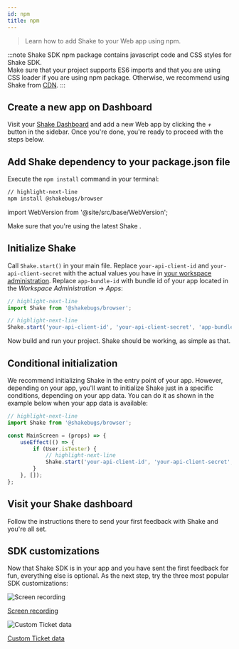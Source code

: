 ```yaml
---
id: npm
title: npm
---
```


> Learn how to add Shake to your Web app using npm.

:::note
Shake SDK npm package contains javascript code and CSS styles for Shake SDK.  
Make sure that your project supports ES6 imports and that you are using CSS loader if you are using npm package. Otherwise, we recommend using Shake from [CDN](/docs/web/install/cdn).
:::

## Create a new app on Dashboard

Visit your [Shake Dashboard](https://app.shakebugs.com) and add a new Web app by clicking the _+_ button in the sidebar.
Once you're done, you're ready to proceed with the steps below.

## Add Shake dependency to your package.json file

Execute the `npm install` command in your terminal:

```bash title="Terminal"
// highlight-next-line
npm install @shakebugs/browser
```

import WebVersion from '@site/src/base/WebVersion';

Make sure that you're using the latest Shake <WebVersion/>.

## Initialize Shake

Call `Shake.start()` in your main file.
Replace `your-api-client-id` and `your-api-client-secret` with the actual values you have in [your workspace administration](https://app.shakebugs.com/administration).
Replace `app-bundle-id` with bundle id of your app located in the _Workspace Administration_ → _Apps_:

```js title="index.js"
// highlight-next-line
import Shake from '@shakebugs/browser';

// highlight-next-line
Shake.start('your-api-client-id', 'your-api-client-secret', 'app-bundle-id');
```

Now build and run your project. Shake should be working, as simple as that.

## Conditional initialization

We recommend initializing Shake in the entry point of your app.
However, depending on your app, you'll want to initialize Shake just in a specific conditions, depending on your app data.
You can do it as shown in the example below when your app data is available:

```js title="MainScreen.js"
// highlight-next-line
import Shake from '@shakebugs/browser';

const MainScreen = (props) => {
	useEffect(() => {
		if (User.isTester) {
			// highlight-next-line
            Shake.start('your-api-client-id', 'your-api-client-secret', 'app-bundle-id');
		}
	}, []);
};
```

## Visit your Shake dashboard

Follow the instructions there to send your first feedback with Shake and you're all set.

## SDK customizations

Now that Shake SDK is in your app and you have sent the first feedback for fun, everything else is optional.
As the next step, try the three most popular SDK customizations:

<div class="featuresList">
    <div>
        <img src="/docs/img/screen-recording@2x.png" alt="Screen recording"/>
        <p><a href="/docs/web/configuration-and-data/screen-recording/">Screen recording</a></p>
    </div>
    <div>
        <img src="/docs/img/feature-custom-ticket-data@2x.png" alt="Custom Ticket data"/>
        <p><a href="/docs/web/configuration-and-data/ticket-metadata/">Custom Ticket data</a></p>
    </div>
</div>
